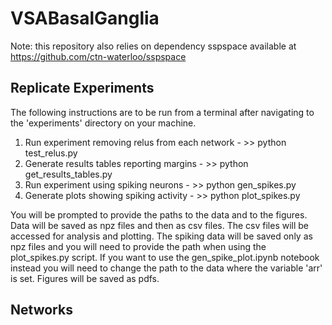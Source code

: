 # VSABasalGanglia
 
Note: this repository also relies on dependency sspspace available at https://github.com/ctn-waterloo/sspspace

## Replicate Experiments

The following instructions are to be run from a terminal after navigating to the 'experiments' directory on your machine. 
1. Run experiment removing relus from each network - >> python test_relus.py
2. Generate results tables reporting margins - >> python get_results_tables.py
3. Run experiment using spiking neurons - >> python gen_spikes.py
4. Generate plots showing spiking activity - >> python plot_spikes.py

You will be prompted to provide the paths to the data and to the figures.
Data will be saved as npz files and then as csv files. 
The csv files will be accessed for analysis and plotting. 
The spiking data will be saved only as npz files and you will need to provide the path when using the plot_spikes.py script. 
If you want to use the gen_spike_plot.ipynb notebook instead you will need to change the path to the data where the variable 'arr' is set. 
Figures will be saved as pdfs. 

## Networks



